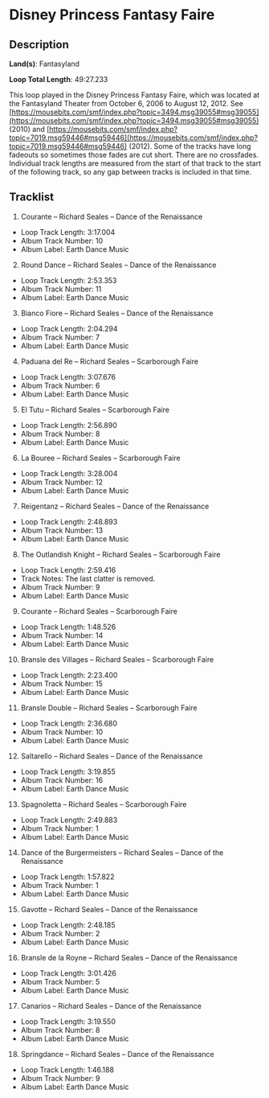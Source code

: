 # Disney Princess Fantasy Faire

## Description

**Land(s)**: Fantasyland

**Loop Total Length**: 49:27.233

This loop played in the Disney Princess Fantasy Faire, which was located at the Fantasyland Theater from October 6, 2006 to August 12, 2012.  See [https://mousebits.com/smf/index.php?topic=3494.msg39055#msg39055](https://mousebits.com/smf/index.php?topic=3494.msg39055#msg39055) (2010) and [https://mousebits.com/smf/index.php?topic=7019.msg59446#msg59446](https://mousebits.com/smf/index.php?topic=7019.msg59446#msg59446) (2012). Some of the tracks have long fadeouts so sometimes those fades are cut short. There are no crossfades. Individual track lengths are measured from the start of that track to the start of the following track, so any gap between tracks is included in that time.

## Tracklist

1. Courante – Richard Seales – Dance of the Renaissance
- Loop Track Length: 3:17.004
- Album Track Number: 10
- Album Label: Earth Dance Music

2. Round Dance – Richard Seales – Dance of the Renaissance
- Loop Track Length: 2:53.353
- Album Track Number: 11
- Album Label: Earth Dance Music

3. Bianco Fiore – Richard Seales – Dance of the Renaissance
- Loop Track Length: 2:04.294
- Album Track Number: 7
- Album Label: Earth Dance Music

4. Paduana del Re – Richard Seales – Scarborough Faire
- Loop Track Length: 3:07.676
- Album Track Number: 6
- Album Label: Earth Dance Music

5. El Tutu – Richard Seales – Scarborough Faire
- Loop Track Length: 2:56.890
- Album Track Number: 8
- Album Label: Earth Dance Music

6. La Bouree – Richard Seales – Scarborough Faire
- Loop Track Length: 3:28.004
- Album Track Number: 12
- Album Label: Earth Dance Music

7. Reigentanz – Richard Seales – Dance of the Renaissance
- Loop Track Length: 2:48.893
- Album Track Number: 13
- Album Label: Earth Dance Music

8. The Outlandish Knight – Richard Seales – Scarborough Faire
- Loop Track Length: 2:59.416
- Track Notes: The last clatter is removed.
- Album Track Number: 9
- Album Label: Earth Dance Music

9. Courante – Richard Seales – Scarborough Faire
- Loop Track Length: 1:48.526
- Album Track Number: 14
- Album Label: Earth Dance Music

10. Bransle des Villages – Richard Seales – Scarborough Faire
- Loop Track Length: 2:23.400
- Album Track Number: 15
- Album Label: Earth Dance Music

11. Bransle Double – Richard Seales – Scarborough Faire
- Loop Track Length: 2:36.680
- Album Track Number: 10
- Album Label: Earth Dance Music

12. Saltarello – Richard Seales – Dance of the Renaissance
- Loop Track Length: 3:19.855
- Album Track Number: 16
- Album Label: Earth Dance Music

13. Spagnoletta – Richard Seales – Scarborough Faire
- Loop Track Length: 2:49.883
- Album Track Number: 1
- Album Label: Earth Dance Music

14. Dance of the Burgermeisters – Richard Seales – Dance of the Renaissance
- Loop Track Length: 1:57.822
- Album Track Number: 1
- Album Label: Earth Dance Music

15. Gavotte – Richard Seales – Dance of the Renaissance
- Loop Track Length: 2:48.185
- Album Track Number: 2
- Album Label: Earth Dance Music

16. Bransle de la Royne – Richard Seales – Dance of the Renaissance
- Loop Track Length: 3:01.426
- Album Track Number: 5
- Album Label: Earth Dance Music

17. Canarios – Richard Seales – Dance of the Renaissance
- Loop Track Length: 3:19.550
- Album Track Number: 8
- Album Label: Earth Dance Music

18. Springdance – Richard Seales – Dance of the Renaissance
- Loop Track Length: 1:46.188
- Album Track Number: 9
- Album Label: Earth Dance Music
